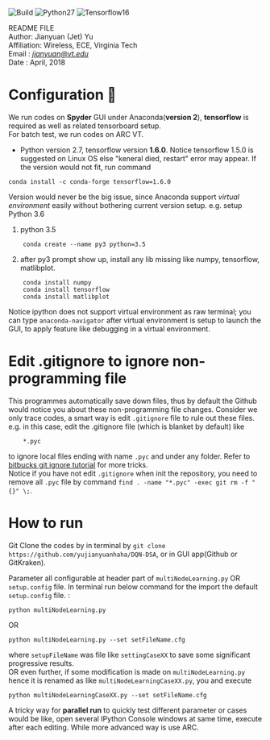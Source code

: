 ![Build](https://travis-ci.org/pemami4911/POMDPy.svg?branch=master) ![Python27](https://img.shields.io/badge/python-2.7-blue.svg) ![Tensorflow16](https://img.shields.io/badge/tensorflow-1.6-blue.svg)

README FILE  
Author: Jianyuan (Jet) Yu  
Affiliation: Wireless, ECE, Virginia Tech  
Email : *jianyuan@vt.edu*  
Date  : April, 2018 


# Configuration  🔧
We run codes on **Spyder** GUI under Anaconda(**version 2**), **tensorflow** is required as well as related tensorboard setup.  
For batch test, we run codes on ARC VT. 
* Python version 2.7, tensorflow version **1.6.0**. Notice tensorflow 1.5.0 is suggested on Linux OS else "keneral died, restart" error may appear. If the version would not fit, run command 
```
conda install -c conda-forge tensorflow=1.6.0
```  
Version would never be the big issue, since Anaconda support *virtual environment* easily without bothering current version setup.
e.g. setup Python 3.6    
1. python 3.5   
```
    conda create --name py3 python=3.5
```  
2. after py3 prompt show up, install any lib missing like numpy, tensorflow, matlibplot.  
``` 
    conda install numpy
    conda install tensorflow
    conda install matlibplot
```
Notice ipython does not support virtual environment as raw terminal; you can type `anaconda-navigator` after virtual environment is setup to launch the GUI, to apply feature like debugging in a virtual environment.


# Edit .gitignore to ignore non-programming file
This programmes automatically save down files, thus by default the Github would notice you about these non-programming file changes. Consider we only trace codes, a smart way is edit `.gitignore` file to rule out these files. e.g. in this case, edit  the .gitignore file (which is blanket by default) like 
``` shell
    *.pyc
``` 
to ignore local files ending with name `.pyc` and under any folder.  Refer to [bitbucks git ignore tutorial](https://www.atlassian.com/git/tutorials/saving-changes/gitignore) for more tricks.  
Notice if you have not edit `.gitignore` when init the repository, you need to remove all `.pyc` file by command `find . -name "*.pyc" -exec git rm -f "{}" \;`.

# How to run
Git Clone the codes by in terminal by `git clone https://github.com/yujianyuanhaha/DQN-DSA`, or in GUI app(Github or GitKraken). 


Parameter all configurable at header part of `multiNodeLearning.py` OR `setup.config` file. 
In terminal run below command for the import the default `setup.config` file. :  
```
python multiNodeLearning.py
```
 
OR
```
python multiNodeLearning.py --set setFileName.cfg
```
where `setupFileName` was file like `settingCaseXX` to save some significant progressive results.  
OR even further, if some modification is made on ```multiNodeLearning.py``` hence it is renamed as like `multiNodeLearningCaseXX.py`, you and execute
```
python multiNodeLearningCaseXX.py --set setFileName.cfg
```
A tricky way for __parallel run__ to quickly test different parameter or cases would be like, open several IPython Console windows at same time, execute after each editing. While more advanced way is use ARC.